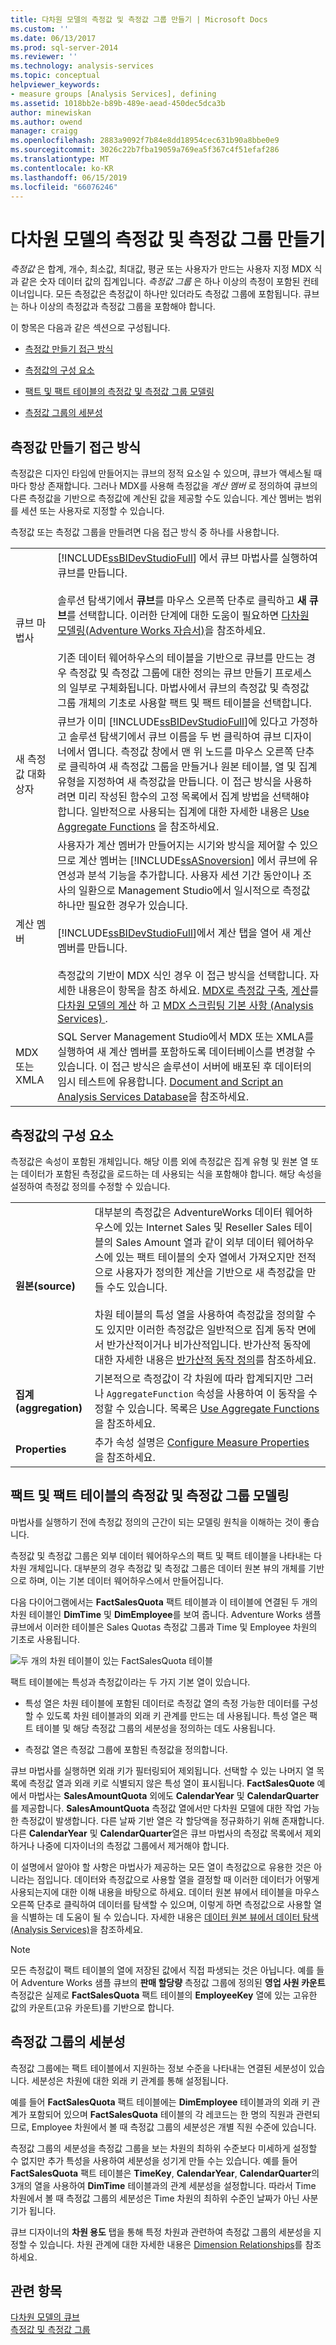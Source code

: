 ```yaml
---
title: 다차원 모델의 측정값 및 측정값 그룹 만들기 | Microsoft Docs
ms.custom: ''
ms.date: 06/13/2017
ms.prod: sql-server-2014
ms.reviewer: ''
ms.technology: analysis-services
ms.topic: conceptual
helpviewer_keywords:
- measure groups [Analysis Services], defining
ms.assetid: 1018bb2e-b89b-489e-aead-450dec5dca3b
author: minewiskan
ms.author: owend
manager: craigg
ms.openlocfilehash: 2883a9092f7b84e8dd18954cec631b90a8bbe0e9
ms.sourcegitcommit: 3026c22b7fba19059a769ea5f367c4f51efaf286
ms.translationtype: MT
ms.contentlocale: ko-KR
ms.lasthandoff: 06/15/2019
ms.locfileid: "66076246"
---
```

# <a name="create-measures-and-measure-groups-in-multidimensional-models"></a>다차원 모델의 측정값 및 측정값 그룹 만들기
  *측정값* 은 합계, 개수, 최소값, 최대값, 평균 또는 사용자가 만드는 사용자 지정 MDX 식과 같은 숫자 데이터 값의 집계입니다. *측정값 그룹* 은 하나 이상의 측정이 포함된 컨테이너입니다. 모든 측정값은 측정값이 하나만 있더라도 측정값 그룹에 포함됩니다. 큐브는 하나 이상의 측정값과 측정값 그룹을 포함해야 합니다.  
  
 이 항목은 다음과 같은 섹션으로 구성됩니다.  
  
-   [측정값 만들기 접근 방식](#bkmk_create)  
  
-   [측정값의 구성 요소](#bkmk_comps)  
  
-   [팩트 및 팩트 테이블의 측정값 및 측정값 그룹 모델링](#bkmk_modeling)  
  
-   [측정값 그룹의 세분성](#bkmk_grain)  
  
##  <a name="bkmk_create"></a> 측정값 만들기 접근 방식  
 측정값은 디자인 타임에 만들어지는 큐브의 정적 요소일 수 있으며, 큐브가 액세스될 때마다 항상 존재합니다. 그러나 MDX를 사용해 측정값을 *계산 멤버* 로 정의하여 큐브의 다른 측정값을 기반으로 측정값에 계산된 값을 제공할 수도 있습니다. 계산 멤버는 범위를 세션 또는 사용자로 지정할 수 있습니다.  
  
 측정값 또는 측정값 그룹을 만들려면 다음 접근 방식 중 하나를 사용합니다.  
  
|||  
|-|-|  
|큐브 마법사|[!INCLUDE[ssBIDevStudioFull](../../includes/ssbidevstudiofull-md.md)] 에서 큐브 마법사를 실행하여 큐브를 만듭니다.<br /><br /> 솔루션 탐색기에서 **큐브**를 마우스 오른쪽 단추로 클릭하고 **새 큐브**를 선택합니다. 이러한 단계에 대한 도움이 필요하면 [다차원 모델링&#40;Adventure Works 자습서&#41;](../multidimensional-modeling-adventure-works-tutorial.md)을 참조하세요.<br /><br /> 기존 데이터 웨어하우스의 테이블을 기반으로 큐브를 만드는 경우 측정값 및 측정값 그룹에 대한 정의는 큐브 만들기 프로세스의 일부로 구체화됩니다. 마법사에서 큐브의 측정값 및 측정값 그룹 개체의 기초로 사용할 팩트 및 팩트 테이블을 선택합니다.|  
|새 측정값 대화 상자|큐브가 이미 [!INCLUDE[ssBIDevStudioFull](../../includes/ssbidevstudiofull-md.md)]에 있다고 가정하고 솔루션 탐색기에서 큐브 이름을 두 번 클릭하여 큐브 디자이너에서 엽니다. 측정값 창에서 맨 위 노드를 마우스 오른쪽 단추로 클릭하여 새 측정값 그룹을 만들거나 원본 테이블, 열 및 집계 유형을 지정하여 새 측정값을 만듭니다. 이 접근 방식을 사용하려면 미리 작성된 함수의 고정 목록에서 집계 방법을 선택해야 합니다. 일반적으로 사용되는 집계에 대한 자세한 내용은 [Use Aggregate Functions](use-aggregate-functions.md) 을 참조하세요.|  
|계산 멤버|사용자가 계산 멤버가 만들어지는 시기와 방식을 제어할 수 있으므로 계산 멤버는 [!INCLUDE[ssASnoversion](../../includes/ssasnoversion-md.md)] 에서 큐브에 유연성과 분석 기능을 추가합니다. 사용자 세션 기간 동안이나 조사의 일환으로 Management Studio에서 일시적으로 측정값 하나만 필요한 경우가 있습니다.<br /><br /> [!INCLUDE[ssBIDevStudioFull](../../includes/ssbidevstudiofull-md.md)]에서 계산 탭을 열어 새 계산 멤버를 만듭니다.<br /><br /> 측정값의 기반이 MDX 식인 경우 이 접근 방식을 선택합니다. 자세한 내용은이 항목을 참조 하세요. [MDX로 측정값 구축](mdx/mdx-building-measures.md), [계산](../multidimensional-models-olap-logical-cube-objects/calculations.md)를 [다차원 모델의 계산](calculations-in-multidimensional-models.md) 하 고 [MDX 스크립팅 기본 사항 &#40;Analysis Services&#41; ](mdx/mdx-scripting-fundamentals-analysis-services.md).|  
|MDX 또는 XMLA|SQL Server Management Studio에서 MDX 또는 XMLA를 실행하여 새 계산 멤버를 포함하도록 데이터베이스를 변경할 수 있습니다. 이 접근 방식은 솔루션이 서버에 배포된 후 데이터의 임시 테스트에 유용합니다. [Document and Script an Analysis Services Database](document-and-script-an-analysis-services-database.md)을 참조하세요.|  
  
##  <a name="bkmk_comps"></a> 측정값의 구성 요소  
 측정값은 속성이 포함된 개체입니다. 해당 이름 외에 측정값은 집계 유형 및 원본 열 또는 데이터가 포함된 측정값을 로드하는 데 사용되는 식을 포함해야 합니다. 해당 속성을 설정하여 측정값 정의를 수정할 수 있습니다.  
  
|||  
|-|-|  
|**원본(source)**|대부분의 측정값은 AdventureWorks 데이터 웨어하우스에 있는 Internet Sales 및 Reseller Sales 테이블의 Sales Amount 열과 같이 외부 데이터 웨어하우스에 있는 팩트 테이블의 숫자 열에서 가져오지만 전적으로 사용자가 정의한 계산을 기반으로 새 측정값을 만들 수도 있습니다.<br /><br /> 차원 테이블의 특성 열을 사용하여 측정값을 정의할 수도 있지만 이러한 측정값은 일반적으로 집계 동작 면에서 반가산적이거나 비가산적입니다. 반가산적 동작에 대한 자세한 내용은 [반가산적 동작 정의](define-semiadditive-behavior.md)를 참조하세요.|  
|**집계(aggregation)**|기본적으로 측정값이 각 차원에 따라 합계되지만 그러나 `AggregateFunction` 속성을 사용하여 이 동작을 수정할 수 있습니다. 목록은 [Use Aggregate Functions](use-aggregate-functions.md) 을 참조하세요.|  
|**Properties**|추가 속성 설명은 [Configure Measure Properties](configure-measure-properties.md) 을 참조하세요.|  
  
##  <a name="bkmk_modeling"></a> 팩트 및 팩트 테이블의 측정값 및 측정값 그룹 모델링  
 마법사를 실행하기 전에 측정값 정의의 근간이 되는 모델링 원칙을 이해하는 것이 좋습니다.  
  
 측정값 및 측정값 그룹은 외부 데이터 웨어하우스의 팩트 및 팩트 테이블을 나타내는 다차원 개체입니다. 대부분의 경우 측정값 및 측정값 그룹은 데이터 원본 뷰의 개체를 기반으로 하며, 이는 기본 데이터 웨어하우스에서 만들어집니다.  
  
 다음 다이어그램에서는 **FactSalesQuota** 팩트 테이블과 이 테이블에 연결된 두 개의 차원 테이블인 **DimTime** 및 **DimEmployee**를 보여 줍니다. Adventure Works 샘플 큐브에서 이러한 테이블은 Sales Quotas 측정값 그룹과 Time 및 Employee 차원의 기초로 사용됩니다.  
  
 ![두 개의 차원 테이블이 있는 FactSalesQuota 테이블](../media/factsalesquota.gif "두 차원 테이블이 있는 FactSalesQuota 테이블")  
  
 팩트 테이블에는 특성과 측정값이라는 두 가지 기본 열이 있습니다.  
  
-   특성 열은 차원 테이블에 포함된 데이터로 측정값 열의 측정 가능한 데이터를 구성할 수 있도록 차원 테이블과의 외래 키 관계를 만드는 데 사용됩니다. 특성 열은 팩트 테이블 및 해당 측정값 그룹의 세분성을 정의하는 데도 사용됩니다.  
  
-   측정값 열은 측정값 그룹에 포함된 측정값을 정의합니다.  
  
 큐브 마법사를 실행하면 외래 키가 필터링되어 제외됩니다. 선택할 수 있는 나머지 열 목록에 측정값 열과 외래 키로 식별되지 않은 특성 열이 표시됩니다. **FactSalesQuote** 예에서 마법사는 **SalesAmountQuota** 외에도 **CalendarYear** 및 **CalendarQuarter**를 제공합니다. **SalesAmountQuota** 측정값 열에서만 다차원 모델에 대한 작업 가능한 측정값이 발생합니다. 다른 날짜 기반 열은 각 할당액을 정규화하기 위해 존재합니다. 다른 **CalendarYear** 및 **CalendarQuarter**열은 큐브 마법사의 측정값 목록에서 제외하거나 나중에 디자이너의 측정값 그룹에서 제거해야 합니다.  
  
 이 설명에서 알아야 할 사항은 마법사가 제공하는 모든 열이 측정값으로 유용한 것은 아니라는 점입니다. 데이터와 측정값으로 사용할 열을 결정할 때 이러한 데이터가 어떻게 사용되는지에 대한 이해 내용을 바탕으로 하세요. 데이터 원본 뷰에서 테이블을 마우스 오른쪽 단추로 클릭하여 데이터를 탐색할 수 있으며, 이렇게 하면 측정값으로 사용할 열을 식별하는 데 도움이 될 수 있습니다. 자세한 내용은 [데이터 원본 뷰에서 데이터 탐색&#40;Analysis Services&#41;](explore-data-in-a-data-source-view-analysis-services.md)을 참조하세요.  
  
> [!NOTE]  
>  모든 측정값이 팩트 테이블의 열에 저장된 값에서 직접 파생되는 것은 아닙니다. 예를 들어 Adventure Works 샘플 큐브의 **판매 할당량** 측정값 그룹에 정의된 **영업 사원 카운트** 측정값은 실제로 **FactSalesQuota** 팩트 테이블의 **EmployeeKey** 열에 있는 고유한 값의 카운트(고유 카운트)를 기반으로 합니다.  
  
##  <a name="bkmk_grain"></a> 측정값 그룹의 세분성  
 측정값 그룹에는 팩트 테이블에서 지원하는 정보 수준을 나타내는 연결된 세분성이 있습니다. 세분성은 차원에 대한 외래 키 관계를 통해 설정됩니다.  
  
 예를 들어 **FactSalesQuota** 팩트 테이블에는 **DimEmployee** 테이블과의 외래 키 관계가 포함되어 있으며 **FactSalesQuota** 테이블의 각 레코드는 한 명의 직원과 관련되므로, Employee 차원에서 볼 때 측정값 그룹의 세분성은 개별 직원 수준에 있습니다.  
  
 측정값 그룹의 세분성을 측정값 그룹을 보는 차원의 최하위 수준보다 미세하게 설정할 수 없지만 추가 특성을 사용하여 세분성을 성기게 만들 수는 있습니다. 예를 들어 **FactSalesQuota** 팩트 테이블은 **TimeKey**, **CalendarYear**, **CalendarQuarter**의 3개의 열을 사용하여 **DimTime** 테이블과의 관계 세분성을 설정합니다. 따라서 Time 차원에서 볼 때 측정값 그룹의 세분성은 Time 차원의 최하위 수준인 날짜가 아닌 사분기가 됩니다.  
  
 큐브 디자이너의 **차원 용도** 탭을 통해 특정 차원과 관련하여 측정값 그룹의 세분성을 지정할 수 있습니다. 차원 관계에 대한 자세한 내용은 [Dimension Relationships](../multidimensional-models-olap-logical-cube-objects/dimension-relationships.md)를 참조하세요.  
  
## <a name="see-also"></a>관련 항목  
 [다차원 모델의 큐브](cubes-in-multidimensional-models.md)   
 [측정값 및 측정값 그룹](measures-and-measure-groups.md)  
  
  
